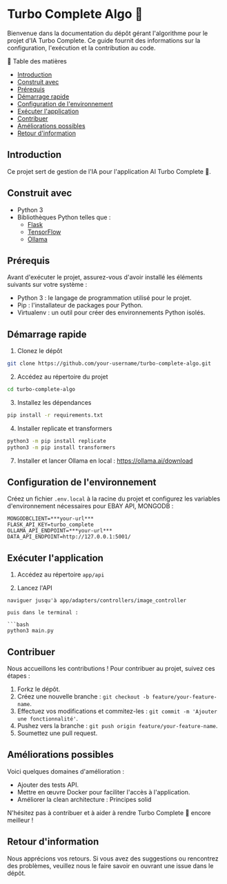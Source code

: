 # Turbo Complete Algo 🧬

Bienvenue dans la documentation du dépôt gérant l'algorithme pour le projet d'IA Turbo Complete. Ce guide fournit des informations sur la configuration, l'exécution et la contribution au code.

📜 Table des matières

- [Introduction](#introduction)
- [Construit avec](#built-with)
- [Prérequis](#prerequisites)
- [Démarrage rapide](#quick-start)
- [Configuration de l'environnement](#environment-configuration)
- [Exécuter l'application](#run-the-application)
- [Contribuer](#contributing)
- [Améliorations possibles](#to-improve)
- [Retour d'information](#feedback)

## Introduction
Ce projet sert de gestion de l'IA pour l'application AI Turbo Complete 🚀. 

## Construit avec
- Python 3
- Bibliothèques Python telles que :
  - [Flask](https://flask.palletsprojects.com/en/3.0.x/)
  - [TensorFlow](https://www.tensorflow.org/)
  - [Ollama](https://ollama.ai/)

## Prérequis
Avant d'exécuter le projet, assurez-vous d'avoir installé les éléments suivants sur votre système :

- Python 3 : le langage de programmation utilisé pour le projet.
- Pip : l'installateur de packages pour Python.
- Virtualenv : un outil pour créer des environnements Python isolés.

## Démarrage rapide

1. Clonez le dépôt

```bash
git clone https://github.com/your-username/turbo-complete-algo.git
```

2. Accédez au répertoire du projet

```bash
cd turbo-complete-algo
```

3. Installez les dépendances

```bash
pip install -r requirements.txt
```

4. Installer replicate et transformers

  ```bash
python3 -m pip install replicate
python3 -m pip install transformers
```

7. Installer et lancer Ollama en local : https://ollama.ai/download

## Configuration de l'environnement
Créez un fichier `.env.local` à la racine du projet et configurez les variables d'environnement nécessaires pour EBAY API, MONGODB :

```env
MONGODBCLIENT=***your-url***
FLASK_API_KEY=turbo_complete
OLLAMA_API_ENDPOINT=***your-url***
DATA_API_ENDPOINT=http://127.0.0.1:5001/
```

## Exécuter l'application

1. Accédez au répertoire `app/api`

2. Lancez l'API

```
naviguer jusqu'à app/adapters/controllers/image_controller

puis dans le terminal : 

```bash
python3 main.py
```

## Contribuer
Nous accueillons les contributions ! Pour contribuer au projet, suivez ces étapes :

1. Forkz le dépôt.
2. Créez une nouvelle branche : `git checkout -b feature/your-feature-name`.
3. Effectuez vos modifications et commitez-les : `git commit -m 'Ajouter une fonctionnalité'`.
4. Pushez vers la branche : `git push origin feature/your-feature-name`.
5. Soumettez une pull request.

## Améliorations possibles
Voici quelques domaines d'amélioration :

- Ajouter des tests API.
- Mettre en œuvre Docker pour faciliter l'accès à l'application.
- Améliorer la clean architecture : Principes solid

N'hésitez pas à contribuer et à aider à rendre Turbo Complete 🚀 encore meilleur !

## Retour d'information
Nous apprécions vos retours. Si vous avez des suggestions ou rencontrez des problèmes, veuillez nous le faire savoir en ouvrant une issue dans le dépôt.
